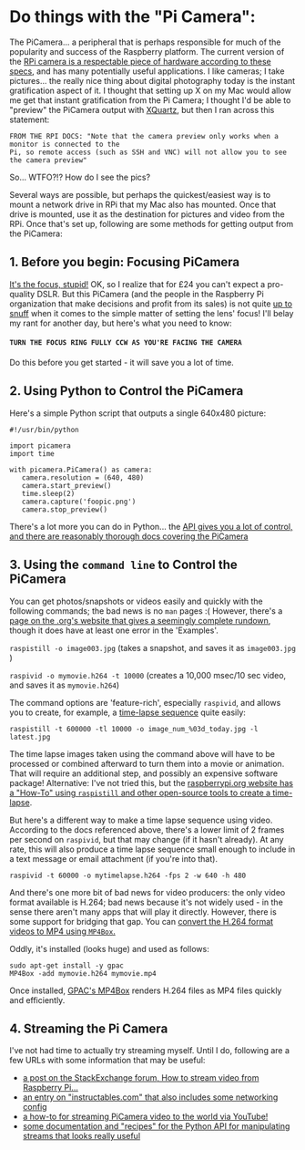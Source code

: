 # Do things with the "Pi Camera":

The PiCamera... a peripheral that is perhaps responsible for much of the popularity and success of the Raspberry platform. The current version of the [RPi camera is a respectable piece of hardware according to these specs](https://www.raspberrypi.org/documentation/hardware/camera/README.md), and has many potentially useful applications. I like cameras; I take pictures... the really nice thing about digital photography today is the instant gratification aspect of it.  I thought that setting up X on my Mac would allow me get that instant gratification from the Pi Camera; I thought I'd be able to "preview" the PiCamera output with [XQuartz](https://www.xquartz.org/), but then I ran across this statement: 

    FROM THE RPI DOCS: "Note that the camera preview only works when a monitor is connected to the 
    Pi, so remote access (such as SSH and VNC) will not allow you to see the camera preview"

So... WTFO?!?  How do I see the pics?

Several ways are possible, but perhaps the quickest/easiest way is to mount a network drive in RPi that my Mac also has mounted. Once that drive is mounted, use it as the destination for pictures and video from the RPi. Once that's set up, following are some methods for getting output from the PiCamera: 


## 1. Before you begin: Focusing PiCamera

[It's the focus, stupid!](https://en.wikipedia.org/wiki/It%27s_the_economy,_stupid) OK, so I realize that for £24 you can't expect a pro-quality DSLR. But this PiCamera (and the people in the Raspberry Pi organization that make decisions and profit from its sales) is not quite [up to snuff](https://dictionary.cambridge.org/dictionary/english/up-to-snuff) when it comes to the simple matter of setting the lens' focus! I'll belay my rant for another day, but here's what you need to know: 
#### `TURN THE FOCUS RING FULLY CCW AS YOU'RE FACING THE CAMERA` 

Do this before you get started - it will save you a lot of time.

## 2. Using Python to Control the PiCamera

   Here's a simple Python script that outputs a single 640x480 picture: 
   
    #!/usr/bin/python

    import picamera
    import time

    with picamera.PiCamera() as camera:
	   camera.resolution = (640, 480)
	   camera.start_preview()
	   time.sleep(2)
	   camera.capture('foopic.png')
	   camera.stop_preview()

There's a lot more you can do in Python... the [API gives you a lot of control, and there are reasonably thorough docs covering the PiCamera](http://picamera.readthedocs.io/en/release-1.0/quickstart.html)

## 3. Using the `command line` to Control the PiCamera

You can get photos/snapshots or videos easily and quickly with the following commands; the bad news is no `man` pages :(  However, there's a [page on the .org's website that gives a seemingly complete rundown](https://www.raspberrypi.org/documentation/raspbian/applications/camera.md), though it does have at least one error in the 'Examples'. 

`raspistill -o image003.jpg`  (takes a snapshot, and saves it as `image003.jpg` ) 

`raspivid -o mymovie.h264 -t 10000`   (creates a 10,000 msec/10 sec video, and saves it as `mymovie.h264`) 

The command options are 'feature-rich', especially `raspivid`, and allows you to create, for example, a [time-lapse sequence](https://en.wikipedia.org/wiki/Time-lapse_photography) quite easily: 

    raspistill -t 600000 -tl 10000 -o image_num_%03d_today.jpg -l latest.jpg 
    
The time lapse images taken using the command above will have to be processed or combined afterward to turn them into a movie or animation. That will require an additional step, and possibly an expensive software package! Alternative: I've not tried this, but the [raspberrypi.org website has a "How-To" using `raspistill` and other open-source tools to create a time-lapse](https://www.raspberrypi.org/documentation/usage/camera/raspicam/timelapse.md). 

But here's a different way to make a time lapse sequence using video. According to the docs referenced above, there's a lower limit of 2 frames per second on `raspivid`, but that may change (if it hasn't already). At any rate, this will also produce a time lapse sequence small enough to include in a text message or email attachment (if you're into that).

    raspivid -t 60000 -o mytimelapse.h264 -fps 2 -w 640 -h 480

And there's one more bit of bad news for video producers: the only video format available is H.264; bad news because it's not widely used - in the sense there aren't many apps that will play it directly. However, there is some support for bridging that gap. You can [convert the H.264 format videos to MP4 using `MP4Box`.](https://www.raspberrypi.org/documentation/usage/camera/raspicam/raspivid.md)

Oddly, it's installed (looks huge) and used as follows: 

    sudo apt-get install -y gpac
    MP4Box -add mymovie.h264 mymovie.mp4

Once installed, [GPAC's MP4Box](https://gpac.wp.imt.fr/) renders H.264 files as MP4 files quickly and efficiently. 

## 4. Streaming the Pi Camera

I've not had time to actually try streaming myself. Until I do, following are a few URLs with some information that may be useful: 

* [a post on the StackExchange forum, How to stream video from Raspberry Pi...](https://raspberrypi.stackexchange.com/questions/23182/how-to-stream-video-from-raspberry-pi-camera-and-watch-it-live)
* [an entry on "instructables.com" that also includes some networking config](http://www.instructables.com/id/Raspberry-Pi-Video-Streaming/)
* [a how-to for streaming PiCamera video to the world via YouTube!](https://www.digikey.com/en/maker/blogs/streaming-live-to-youtube-and-facebook-using-raspberry-pi-camera)
* [some documentation and "recipes" for the Python API for manipulating streams that looks really useful](https://picamera.readthedocs.io/en/release-1.10/recipes1.html)
